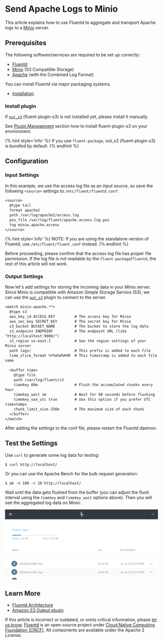 # Send Apache Logs to Minio

This article explains how to use Fluentd to aggregate and transport Apache logs to a [Minio](https://www.minio.io) server.

## Prerequisites

The following software/services are required to be set up correctly:

* [Fluentd](https://www.fluentd.org/)
* [Minio](https://minio.io/download/) (S3 Compatible Storage)
* [Apache](https://httpd.apache.org/) (with the Combined Log Format)

You can install Fluentd via major packaging systems.

* [Installation](../installation/)

### Install plugin

If [`out_s3`](../output/s3.md) (fluent-plugin-s3) is not installed yet, please install it manually.

See [Plugin Management](..//installation/post-installation-guide#plugin-management) section how to install fluent-plugin-s3 on your environment.

{% hint style='info' %}
If you use `fluent-package`, out_s3 (fluent-plugin-s3) is bundled by default.
{% endhint %}

## Configuration

### Input Settings

In this example, we use the access log file as an input source, so save the following `<source>` settings to `/etc/fluent/fluentd.conf`:

```text
<source>
  @type tail
  format apache2
  path /var/log/apache2/access.log
  pos_file /var/log/fluent/apache.access.log.pos
  tag minio.apache.access
</source>
```

{% hint style='info' %}
NOTE: If you are using the standalone version of Fluentd, use `/etc/fluent/fluent.conf` instead.
{% endhint %}

Before proceeding, please confirm that the access log file has proper file permission. If the log file is not readable by the `fluent-package`/`fluentd`, the rest of this article will not work.

### Output Settings

Now let's add settings for storing the incoming data in your Minio server. Since Minio is compatible with Amazon Simple Storage Service \(S3\), we can use the [`out_s3`](../output/s3.md) plugin to connect to the server.

```text
<match minio.apache.**>
  @type s3
  aws_key_id ACCESS_KEY         # The access key for Minio
  aws_sec_key SECRET_KEY        # The secret key for Minio
  s3_bucket BUCKET_NAME         # The bucket to store the log data
  s3_endpoint ENDPOINT          # The endpoint URL (like "http://localhost:9000/")
  s3_region us-east-1           # See the region settings of your Minio server
  path logs/                    # This prefix is added to each file
  time_slice_format %Y%m%d%H%M  # This timestamp is added to each file name

  <buffer time>
    @type file
    path /var/log/fluent/s3
    timekey 60m                 # Flush the accumulated chunks every hour
    timekey_wait 1m             # Wait for 60 seconds before flushing
    timekey_use_utc true        # Use this option if you prefer UTC timestamps
    chunk_limit_size 256m       # The maximum size of each chunk
  </buffer>
</match>
```

After adding the settings to the conf file, please restart the Fluentd daemon.

## Test the Settings

Use `curl` to generate some log data for testing:

```text
$ curl http://localhost/
```

Or you can use the Apache Bench for the bulk request generation:

```text
$ ab -n 100 -c 10 http://localhost/
```

Wait until the data gets flushed from the buffer \(you can adjust the flush interval using the `timekey` and `timekey_wait` options above\). Then you will see the aggregated log data on Minio:

![Minio](../.gitbook/assets/minio-screenshot.png)

## Learn More

* [Fluentd Architecture](http://www.fluentd.org/architecture)
* [Amazon S3 Output plugin](../output/s3.md)

If this article is incorrect or outdated, or omits critical information, please [let us know](https://github.com/fluent/fluentd-docs-gitbook/issues?state=open). [Fluentd](http://www.fluentd.org/) is an open-source project under [Cloud Native Computing Foundation \(CNCF\)](https://cncf.io/). All components are available under the Apache 2 License.

